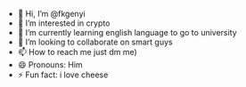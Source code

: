 - 👋 Hi, I’m @fkgenyi
- 👀 I’m interested in crypto
- 🌱 I’m currently learning english language to go to university
- 💞️ I’m looking to collaborate on smart guys
- 📫 How to reach me just dm me)
- 😄 Pronouns: Him
- ⚡ Fun fact: i love cheese

<!---
fkgenyi/fkgenyi is a ✨ special ✨ repository because its `README.md` (this file) appears on your GitHub profile.
You can click the Preview link to take a look at your changes.
--->

